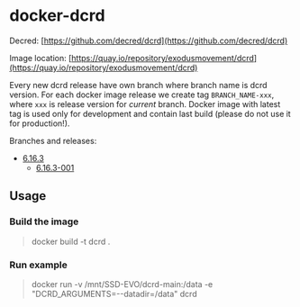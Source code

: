 # docker-dcrd

Decred: [https://github.com/decred/dcrd](https://github.com/decred/dcrd)

Image location: [https://quay.io/repository/exodusmovement/dcrd](https://quay.io/repository/exodusmovement/dcrd)

Every new dcrd release have own branch where branch name is dcrd version. For each docker image release we create tag `BRANCH_NAME-xxx`, where `xxx` is release version for *current* branch. Docker image with latest tag is used only for development and contain last build (please do not use it for production!).

Branches and releases:

 - [6.16.3](https://github.com/ExodusMovement/docker-dcrd/tree/1.3.0)
   - [6.16.3-001](https://github.com/ExodusMovement/docker-dcrd/tree/1.3.0-001)

## Usage

### Build the image

> docker build -t dcrd .

### Run example

> docker run -v /mnt/SSD-EVO/dcrd-main:/data -e "DCRD_ARGUMENTS=--datadir=/data" dcrd
